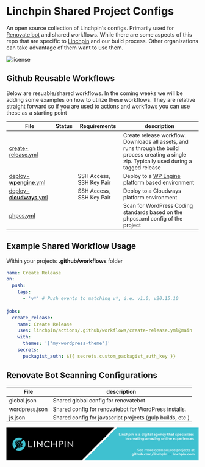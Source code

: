 # Linchpin Shared Project Configs
An open source collection of Linchpin's configs. Primarily used for [Renovate bot](https://github.com/marketplace/renovate) and shared workflows. While there are some aspects of this repo that are specific to [Linchpin](https://linchpin.com) and our build process. Other organizations can take advantage of them want to use them.

![license](https://img.shields.io/github/license/linchpin/actions)

## Github Reusable Workflows

Below are resuable/shared workflows. In the coming weeks we will be adding some examples on how to utilize these workflows. They are relative straight forward so if you are used to actions and workflows you can use these as a starting point

| File                                                               | Status | Requirements         | description                                                                                                                                     |
|--------------------------------------------------------------------|--------|----------------------|-------------------------------------------------------------------------------------------------------------------------------------------------|
| [create-release.yml](.github/workflows/create-release.yml)         |        |                      | Create release workflow. Downloads all assets, and runs through the build process creating a single zip. Typically used during a tagged release |
| [deploy-**wpengine**.yml](.github/workflows/deploy-wpengine.yml)   |        | SSH Access, SSH Key Pair | Deploy to a [WP Engine](https://wpengine.com) platform based environment                                                                        |
| [deploy-**cloudways**.yml](.github/workflows/deploy-cloudways.yml) |        | SSH Access, SSH Key Pair | Deploy to a Cloudways platform  environment                                                                                                     |
| [phpcs.yml](.github/workflows/phpcs.yml)                           |        |                      | Scan for WordPress Coding standards based on the phpcs.xml config of the project                                                                |

## Example Shared Workflow Usage

Within your projects **.github/workflows** folder

``` yaml
name: Create Release
on:
  push:
    tags:
      - 'v*' # Push events to matching v*, i.e. v1.0, v20.15.10

jobs:
  create_release:
    name: Create Release
    uses: linchpin/actions/.github/workflows/create-release.yml@main
    with:
      themes: '["my-wordpress-theme"]'
    secrets:
      packagist_auth: ${{ secrets.custom_packagist_auth_key }}
```

## Renovate Bot Scanning Configurations

|File| description                                                |
|----|------------------------------------------------------------|
| global.json | Shared global config for renovatebot                       | 
| wordpress.json | Shared config for renovatebot for WordPress installs.      |
| js.json | Shared config for javascript projects (gulp builds, etc )  |

![Linchpin](https://raw.githubusercontent.com/linchpin/brand-assets/master/github-opensource-banner.png)
